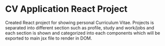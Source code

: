 # CV Application React Project

Created React project for showing personal Curriculum Vitae. Projects is separated into different section such as profile, study and work/jobs and each section is shown and categorized into each components which will be exported to main jsx file to render in DOM.

